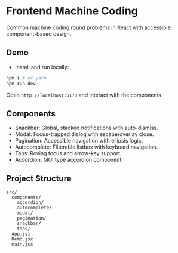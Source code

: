 # Frontend Machine Coding

Common machine coding round problems in React with accessible, component-based design.

## Demo

- Install and run locally:

```bash
npm i # or yarn
npm run dev
```

Open `http://localhost:5173` and interact with the components.

## Components

- Snackbar: Global, stacked notifications with auto-dismiss.
- Modal: Focus-trapped dialog with escape/overlay close.
- Pagination: Accessible navigation with ellipsis logic.
- Autocomplete: Filterable listbox with keyboard navigation.
- Tabs: Roving focus and arrow-key support.
- Accordion: MUI type accordion component

## Project Structure

```
src/
  components/
    accordion/
    autocomplete/
    modal/
    pagination/
    snackbar/
    tabs/
  App.jsx
  Demo.jsx
  main.jsx
```
